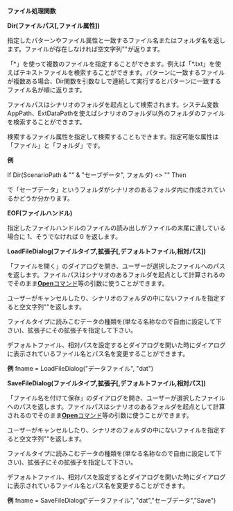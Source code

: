 **ファイル処理関数**

**Dir(ファイルパス[,ファイル属性])**

指定したパターンやファイル属性と一致するファイル名またはフォルダ名を返します。ファイルが存在しなければ空文字列""が返ります。

「\*」を使って複数のファイルを指定することができます。例えば「\*.txt」を使えばテキストファイルを検索することができます。パターンに一致するファイルが複数ある場合、Dir関数を引数なしで連続して実行するとパターンに一致するファイル名が順に返ります。

ファイルパスはシナリオのフォルダを起点として検索されます。システム変数AppPath、ExtDataPathを使えばシナリオのフォルダ以外のフォルダのファイルを検索することができます。

検索するファイル属性を指定して検索することもできます。指定可能な属性は「ファイル」と「フォルダ」です。

**例**

If Dir(ScenarioPath & "\" & "セーブデータ", フォルダ) &lt;&gt; "" Then

で「セーブデータ」というフォルダがシナリオのあるフォルダ内に作成されているかどうか分かります。

**EOF(ファイルハンドル)**

指定したファイルハンドルのファイルの読み出しがファイルの末尾に達している場合に 1、そうでなければ 0 を返します。

**LoadFileDialog(ファイルタイプ,拡張子[,デフォルトファイル,相対パス])**

「ファイルを開く」のダイアログを開き、ユーザーが選択したファイルへのパスを返します。ファイルパスはシナリオのあるフォルダを起点として計算されるのでそのまま[**Open**コマンド](Openコマンド.md)等の引数に使うことができます。

ユーザーがキャンセルしたり、シナリオのフォルダの中にないファイルを指定すると空文字列""を返します。

ファイルタイプに読みこむデータの種類を(単なる名称なので自由に設定して下さい)、拡張子にその拡張子を指定して下さい。

デフォルトファイル、相対パスを設定するとダイアログを開いた時にダイアログに表示されているファイル名とパス名を変更することができます。

**例** fname = LoadFileDialog("データファイル", "dat")

**SaveFileDialog(ファイルタイプ,拡張子[,デフォルトファイル,相対パス])**

「ファイル名を付けて保存」のダイアログを開き、ユーザーが選択したファイルへのパスを返します。ファイルパスはシナリオのあるフォルダを起点として計算されるのでそのまま[**Open**コマンド](Openコマンド.md)等の引数に使うことができます。

ユーザーがキャンセルしたり、シナリオのフォルダの中にないファイルを指定すると空文字列""を返します。

ファイルタイプに読みこむデータの種類を(単なる名称なので自由に設定して下さい)、拡張子にその拡張子を指定して下さい。

デフォルトファイル、相対パスを設定するとダイアログを開いた時にダイアログに表示されているファイル名とパス名を変更することができます。

**例** fname = SaveFileDialog("データファイル", "dat","セーブデータ","Save")
